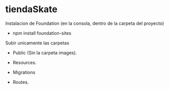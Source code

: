 # tiendaSkate

Instalacion de Foundation (en la consola, dentro de la carpeta del proyecto)
  - npm install foundation-sites

Subir unicamente las carpetas

  - Public (Sin la carpeta images).
  
  - Resources.

  - Migrations
  
  - Routes.


